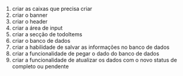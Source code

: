 1. criar as caixas que precisa criar
2. criar o banner
3. criar o header
4. criar a área de input
5. criar a secção de todoItems
6. criar o banco de dados
7. criar a habilidade de salvar as informações no banco de dados
8. criar a funcionalidade de pegar o dado do banco de dados
9. criar a funcionalidade de atualizar os dados com o novo status de completo ou pendente
